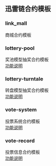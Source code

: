 ## 迅雷链合约模板

### link_mall

商城合约模板

### lottery-pool

奖池模型抽奖合约模板  
[功能说明](./lottery-pool/README.md)

### lottery-turntale

转盘模型抽奖合约模板  
[功能说明](./lottery-turntable/README.md)

### vote-system

投票系统合约模板  
[功能说明](./vote-system/README.md)

### vote-record

投票信息合约模板  
[功能说明](./vote-record/README.md)
